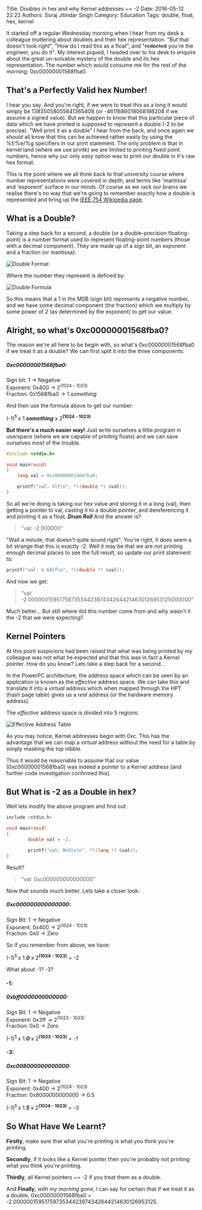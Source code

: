 Title: Doubles in hex and why Kernel addresses ~= -2
Date: 2016-05-12 22:22
Authors: Suraj Jitindar Singh
Category: Education
Tags: double, float, hex, kernel

It started off a regular Wednesday morning when I hear from my desk a colleague
muttering about doubles and their hex representation. "But that doesn't look
right", "How do I read this as a float", and "<del>redacted</del> you're the engineer,
you do it". My interest piqued, I headed over to his desk to enquire about the
great un-solvable mystery of the double and its hex representation. The number
which would consume me for the rest of the morning: 0xc00000001568fba0.

## That's a Perfectly Valid hex Number!

I hear you say. And you're right, if we were to treat this as a long it
would simply be 13835058055641365408 (or -4611686018068186208 if we assume
a signed value). But we happen to know that this particular piece of data which
we have printed is supposed to represent a double (-2 to be precise). "Well
print it as a double" I hear from the back, and once again we *should* all know
that this can be achieved rather easily by using the %f/%e/%g specifiers in our
print statement. The only problem is that in kernel land (where we use printk)
we are limited to printing fixed point numbers, hence why our only *easy*
option was to print our double in it's raw hex format.

This is the point where we all think back to that university course where
number representations were covered in depth, and terms like 'mantissa' and
'exponent' surface in our minds. Of course as we rack our brains we realise
there's no way that we're going to remember exactly how a double is represented
and bring up the [IEEE 754 Wikipedia page](https://en.wikipedia.org/wiki/Double-precision_floating-point_format).

## What is a Double?

Taking a step back for a second, a double (or a double-precision floating-point)
is a number format used to represent floating-point numbers (those with a
decimal component). They are made up of a sign bit, an exponent and a fraction
(or mantissa):

![Double Format][00]

Where the number they represent is defined by:

![Double Formula][01]

So this means that a 1 in the MSB (sign bit) represents a negative number, and
we have some decimal component (the fraction) which we multiply by some power
of 2 (as determined by the exponent) to get our value.

## Alright, so what's 0xc00000001568fba0?

The reason we're all here to be begin with, so what's 0xc00000001568fba0 if we
treat it as a double? We can first split it into the three components:

##### 0xc00000001568fba0:

Sign bit: 1             -> Negative<br>
Exponent: 0x400         -> 2<sup>(1024 - 1023)</sup><br>
Fraction: 0x1568fba0    -> 1.*something*<br>

And then use the formula above to get our number:

(-1)<sup>__1__</sup> x 1.*__something__* x 2<sup>__(1024 - 1023)__</sup>

__But there's a much easier way!__ Just write ourselves a little program in
userspace (where we are capable of printing floats) and we can save ourselves
*most* of the trouble.

```c
#include <stdio.h>

void main(void)
{
	long val = 0xc00000001568fba0;

	printf("val: %lf\n", *((double *) &val));
}
```

So all we're doing is taking our hex value and storing it in a long (val), then
getting a pointer to val, casting it to a double pointer, and dereferencing it
and printing it as a float. *__Drum Roll__* And the answer is?

> "val: -2.000000"

"Wait a minute, that doesn't quite sound right". You're right, it does seem a
bit strange that this is exactly -2. Well it may be that we are not printing
enough decimal places to see the full result, so update our print statement to:

```c
printf("val: %.64lf\n", *((double *) &val));
```

And now we get:

> "val: -2.0000001595175973534423974342644214630126953125000000"

Much better... But still where did this number come from and why wasn't it the
-2 that we were expecting?

## Kernel Pointers

At this point suspicions had been raised that what was being printed by my
colleague was not what he expected and that this was in fact a Kernel pointer.
How do you know? Lets take a step back for a second...

In the PowerPC architecture, the address space which can be seen by an
application is known as the *effective* address space. We can take this
and translate it into a *virtual* address which when mapped through the
HPT (hash page table) gives us a *real* address (or the hardware memory address).

The *effective* address space is divided into 5 regions:

![Effective Address Table][02]

As you may notice, Kernel addresses begin with 0xc. This has the advantage that
we can map a *virtual* address without the need for a table by simply
masking the top nibble.

Thus it would be reasonable to assume that our value (0xc00000001568fba0) was
indeed a pointer to a Kernel address (and further code investigation confirmed
this).

## But What is -2 as a Double in hex?

Well lets modify the above program and find out:

```c
include <stdio.h>

void main(void)
{
        double val = -2;

        printf("val: 0x%lx\n", *((long *) &val));
}
```

Result?

> "val: 0xc000000000000000"

Now that sounds much better. Lets take a closer look:

##### 0xc000000000000000:

Sign Bit: 1     -> Negative<br>
Exponent: 0x400 -> 2<sup>(1024 - 1023)</sup><br>
Fraction: 0x0   -> Zero<br>

So if you remember from above, we have:

(-1)<sup>__1__</sup> x 1.*__0__* x 2<sup>__(1024 - 1023)__</sup> = -2

What about -1? -3?

#### -1:

##### 0xbff0000000000000:

Sign Bit: 1     -> Negative<br>
Exponent: 0x3ff -> 2<sup>(1023 - 1023)</sup><br>
Fraction: 0x0   -> Zero<br>

(-1)<sup>__1__</sup> x 1.*__0__* x 2<sup>__(1023 - 1023)__</sup> = -1

#### -3:

##### 0xc008000000000000:

Sign Bit: 1                     -> Negative<br>
Exponent: 0x400                 -> 2<sup>(1024 - 1023)</sup><br>
Fraction: 0x8000000000000       -> 0.5<br>

(-1)<sup>__1__</sup> x 1.*__5__* x 2<sup>__(1024 - 1023)__</sup> = -3

## So What Have We Learnt?

__Firstly__, make sure that what you're printing is what you think you're printing.

__Secondly__, if it looks like a Kernel pointer then you're probably not printing
what you think you're printing.

__Thirdly__, all Kernel pointers ~= -2 if you treat them as a double.

And __Finally__, *with my morning gone*, I can say for certain that if we treat it as
a double, 0xc00000001568fba0 =
-2.0000001595175973534423974342644214630126953125.

[00]: /images/surajjs/doubles_in_hex/double.png
[01]: /images/surajjs/doubles_in_hex/formula.png
[02]: /images/surajjs/doubles_in_hex/effective_address.png
